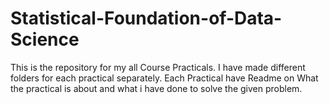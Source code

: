 # Statistical-Foundation-of-Data-Science
This is the repository for my all Course Practicals.
I have made different folders for each practical separately.
Each Practical have Readme on What the practical is about and what i have done to solve the given problem.
